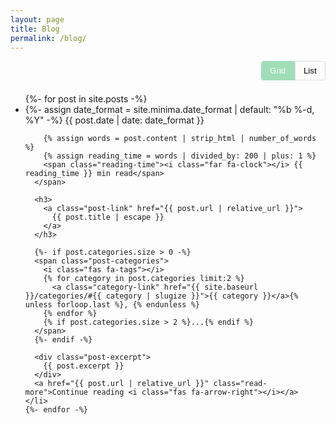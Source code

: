 ```yaml
---
layout: page
title: Blog
permalink: /blog/
---
```


<div class="blog-archive">
  <div class="view-toggle">
    <button id="grid-view-btn" class="active"><i class="fas fa-th-large"></i> Grid</button>
    <button id="list-view-btn"><i class="fas fa-list"></i> List</button>
  </div>

  <ul class="post-list grid-layout" id="post-list">
    {%- for post in site.posts -%}
    <li class="post-item">
      {%- assign date_format = site.minima.date_format | default: "%b %-d, %Y" -%}
      <span class="post-meta">
        {{ post.date | date: date_format }}

        {% assign words = post.content | strip_html | number_of_words %}
        {% assign reading_time = words | divided_by: 200 | plus: 1 %}
        <span class="reading-time"><i class="far fa-clock"></i> {{ reading_time }} min read</span>
      </span>

      <h3>
        <a class="post-link" href="{{ post.url | relative_url }}">
          {{ post.title | escape }}
        </a>
      </h3>

      {%- if post.categories.size > 0 -%}
      <span class="post-categories">
        <i class="fas fa-tags"></i>
        {% for category in post.categories limit:2 %}
          <a class="category-link" href="{{ site.baseurl }}/categories/#{{ category | slugize }}">{{ category }}</a>{% unless forloop.last %}, {% endunless %}
        {% endfor %}
        {% if post.categories.size > 2 %}...{% endif %}
      </span>
      {%- endif -%}

      <div class="post-excerpt">
        {{ post.excerpt }}
      </div>
      <a href="{{ post.url | relative_url }}" class="read-more">Continue reading <i class="fas fa-arrow-right"></i></a>
    </li>
    {%- endfor -%}
  </ul>
</div>

<script>
  document.addEventListener('DOMContentLoaded', function() {
    const gridBtn = document.getElementById('grid-view-btn');
    const listBtn = document.getElementById('list-view-btn');
    const postList = document.getElementById('post-list');

    gridBtn.addEventListener('click', function() {
      postList.classList.add('grid-layout');
      postList.classList.remove('list-layout');
      gridBtn.classList.add('active');
      listBtn.classList.remove('active');
      localStorage.setItem('blogLayout', 'grid');
    });

    listBtn.addEventListener('click', function() {
      postList.classList.remove('grid-layout');
      postList.classList.add('list-layout');
      listBtn.classList.add('active');
      gridBtn.classList.remove('active');
      localStorage.setItem('blogLayout', 'list');
    });

    // Check saved preference
    const savedLayout = localStorage.getItem('blogLayout');
    if (savedLayout === 'list') {
      listBtn.click();
    }
  });
</script>

<style>
  .view-toggle {
    display: flex;
    justify-content: flex-end;
    margin-bottom: 1.5em;
  }

  .view-toggle button {
    background: none;
    border: 1px solid #ddd;
    padding: 0.5em 1em;
    cursor: pointer;
    transition: all 0.2s ease;
  }

  .view-toggle button:first-child {
    border-radius: 4px 0 0 4px;
  }

  .view-toggle button:last-child {
    border-radius: 0 4px 4px 0;
  }

  .view-toggle button.active {
    background-color: rgb(160, 222, 184);
    color: white;
    border-color: rgb(160, 222, 184);
  }

  .post-list.list-layout {
    display: block;
  }

  .post-list.list-layout .post-item {
    margin-bottom: 2em;
    padding-bottom: 2em;
    border-bottom: 1px solid #eee;
  }
</style>